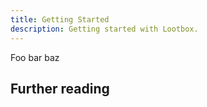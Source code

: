 ```yaml
---
title: Getting Started
description: Getting started with Lootbox.
---
```


Foo bar baz

## Further reading
